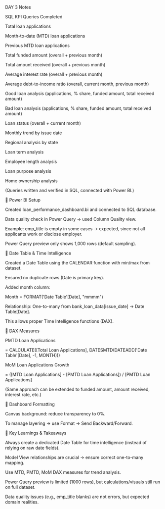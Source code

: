 DAY 3 Notes

SQL KPI Queries Completed

Total loan applications

Month-to-date (MTD) loan applications

Previous MTD loan applications

Total funded amount (overall + previous month)

Total amount received (overall + previous month)

Average interest rate (overall + previous month)

Average debt-to-income ratio (overall, current month, previous month)

Good loan analysis (applications, % share, funded amount, total received amount)

Bad loan analysis (applications, % share, funded amount, total received amount)

Loan status (overall + current month)

Monthly trend by issue date

Regional analysis by state

Loan term analysis

Employee length analysis

Loan purpose analysis

Home ownership analysis

(Queries written and verified in SQL, connected with Power BI.)

🔗 Power BI Setup

Created loan_performance_dashboard.bi and connected to SQL database.

Data quality check in Power Query → used Column Quality view.

Example: emp_title is empty in some cases → expected, since not all applicants work or disclose employer.

Power Query preview only shows 1,000 rows (default sampling).

📅 Date Table & Time Intelligence

Created a Date Table using the CALENDAR function with min/max from dataset.

Ensured no duplicate rows (Date is primary key).

Added month column:

Month = FORMAT('Date Table'[Date], "mmmm")


Relationship: One-to-many from bank_loan_data[issue_date] → Date Table[Date].

This allows proper Time Intelligence functions (DAX).

📐 DAX Measures

PMTD Loan Applications

= CALCULATE([Total Loan Applications], 
            DATESMTD(DATEADD('Date Table'[Date], -1, MONTH)))


MoM Loan Applications Growth

= ([MTD Loan Applications] - [PMTD Loan Applications]) 
  / [PMTD Loan Applications]


(Same approach can be extended to funded amount, amount received, interest rate, etc.)

🎨 Dashboard Formatting

Canvas background: reduce transparency to 0%.

To manage layering → use Format → Send Backward/Forward.

📌 Key Learnings & Takeaways

Always create a dedicated Date Table for time intelligence (instead of relying on raw date fields).

Model View relationships are crucial → ensure correct one-to-many mapping.

Use MTD, PMTD, MoM DAX measures for trend analysis.

Power Query preview is limited (1000 rows), but calculations/visuals still run on full dataset.

Data quality issues (e.g., emp_title blanks) are not errors, but expected domain realities.
